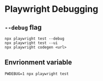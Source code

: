 # Playwright Debugging

## `--debug` flag
```shell
npx playwright test --debug
npx playwright test --ui
npx playwright codegen <url>
```

## Envrionment variable
```shell
PWDEBUG=1 npx playwright test
```